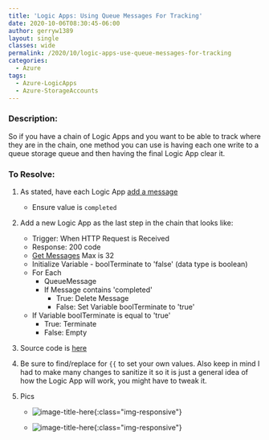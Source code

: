 ```yaml
---
title: 'Logic Apps: Using Queue Messages For Tracking'
date: 2020-10-06T08:30:45-06:00
author: gerryw1389
layout: single
classes: wide
permalink: /2020/10/logic-apps-use-queue-messages-for-tracking
categories:
  - Azure
tags:
  - Azure-LogicApps
  - Azure-StorageAccounts
---
```

<!--more-->

### Description:

So if you have a chain of Logic Apps and you want to be able to track where they are in the chain, one method you can use is having each one write to a queue storage queue and then having the final Logic App clear it.

### To Resolve:

1. As stated, have each Logic App [add a message](https://docs.microsoft.com/en-us/connectors/azurequeues/#put-a-message-on-a-queue)
   - Ensure value is `completed`

2. Add a new Logic App as the last step in the chain that looks like:
   - Trigger: When HTTP Request is Received
   - Response: 200 code
   - [Get Messages](https://docs.microsoft.com/en-us/connectors/azurequeues/#get-messages) Max is 32
   - Initialize Variable - boolTerminate to 'false' (data type is boolean)
   - For Each 
	   - QueueMessage
	   - If Message contains 'completed'
		   - True: Delete Message
  		   - False: Set Variable boolTerminate to 'true'
	- If Variable boolTerminate is equal to 'true'
	   - True: Terminate
	   - False: Empty

1. Source code is [here](https://github.com/gerryw1389/gerryw1389.github.io/blob/main/assets/code/logic-apps/queue-storage.json)

2. Be sure to find/replace for `{{` to set your own values. Also keep in mind I had to make many changes to sanitize it so it is just a general idea of how the Logic App will work, you might have to tweak it.

3. Pics

   - ![image-title-here](https://automationadmin.com/assets/images/uploads/2020/12/queue1.jpg){:class="img-responsive"}

   - ![image-title-here](https://automationadmin.com/assets/images/uploads/2020/12/queue2.jpg){:class="img-responsive"}